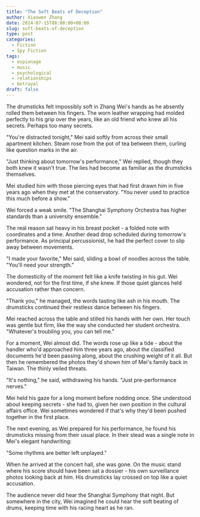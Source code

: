 ```yaml
---
title: "The Soft Beats of Deception"
author: Xiaowen Zhang
date: 2024-07-15T08:00:00+08:00
slug: soft-beats-of-deception
type: post
categories:
  - Fiction
  - Spy Fiction
tags:
  - espionage
  - music
  - psychological
  - relationships
  - betrayal
draft: false
---
```


The drumsticks felt impossibly soft in Zhang Wei's hands as he absently rolled them between his fingers. The worn leather wrapping had molded perfectly to his grip over the years, like an old friend who knew all his secrets. Perhaps too many secrets.

"You're distracted tonight," Mei said softly from across their small apartment kitchen. Steam rose from the pot of tea between them, curling like question marks in the air.

"Just thinking about tomorrow's performance," Wei replied, though they both knew it wasn't true. The lies had become as familiar as the drumsticks themselves.

Mei studied him with those piercing eyes that had first drawn him in five years ago when they met at the conservatory. "You never used to practice this much before a show."

Wei forced a weak smile. "The Shanghai Symphony Orchestra has higher standards than a university ensemble."

The real reason sat heavy in his breast pocket - a folded note with coordinates and a time. Another dead drop scheduled during tomorrow's performance. As principal percussionist, he had the perfect cover to slip away between movements.

"I made your favorite," Mei said, sliding a bowl of noodles across the table. "You'll need your strength."

The domesticity of the moment felt like a knife twisting in his gut. Wei wondered, not for the first time, if she knew. If those quiet glances held accusation rather than concern.

"Thank you," he managed, the words tasting like ash in his mouth. The drumsticks continued their restless dance between his fingers.

Mei reached across the table and stilled his hands with her own. Her touch was gentle but firm, like the way she conducted her student orchestra. "Whatever's troubling you, you can tell me."

For a moment, Wei almost did. The words rose up like a tide - about the handler who'd approached him three years ago, about the classified documents he'd been passing along, about the crushing weight of it all. But then he remembered the photos they'd shown him of Mei's family back in Taiwan. The thinly veiled threats.

"It's nothing," he said, withdrawing his hands. "Just pre-performance nerves."

Mei held his gaze for a long moment before nodding once. She understood about keeping secrets - she had to, given her own position in the cultural affairs office. Wei sometimes wondered if that's why they'd been pushed together in the first place.

The next evening, as Wei prepared for his performance, he found his drumsticks missing from their usual place. In their stead was a single note in Mei's elegant handwriting:

"Some rhythms are better left unplayed."

When he arrived at the concert hall, she was gone. On the music stand where his score should have been sat a dossier - his own surveillance photos looking back at him. His drumsticks lay crossed on top like a quiet accusation.

The audience never did hear the Shanghai Symphony that night. But somewhere in the city, Wei imagined he could hear the soft beating of drums, keeping time with his racing heart as he ran.